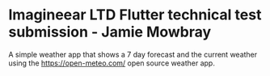 # Imagineear LTD Flutter technical test submission - Jamie Mowbray
A simple weather app that shows a 7 day forecast and the current weather using the https://open-meteo.com/ open source weather app.

